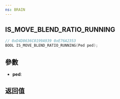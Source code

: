 ```yaml
---
ns: BRAIN
---
```

## IS_MOVE_BLEND_RATIO_RUNNING

```c
// 0xD4D8636C0199A939 0xE76A2353
BOOL IS_MOVE_BLEND_RATIO_RUNNING(Ped ped);
```


## 參數
* **ped**: 

## 返回值
